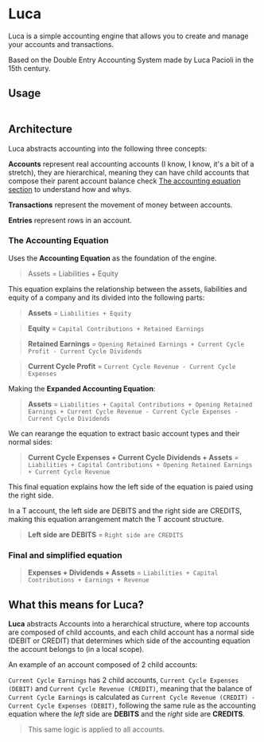 # Luca

Luca is a simple accounting engine that allows you to create and manage your accounts and transactions.

Based on the Double Entry Accounting System made by Luca Pacioli in the 15th century.

## Usage

```ts

```

## Architecture

Luca abstracts accounting into the following three concepts:

**Accounts** represent real accounting accounts (I know, I know, it's a bit of a stretch), they are hierarchical, meaning they can have child accounts that compose their parent account balance check [The accounting equation section](#the-accounting-equation) to understand how and whys.

**Transactions** represent the movement of money between accounts.

**Entries** represent rows in an account.

### The Accounting Equation

Uses the **Accounting Equation** as the foundation of the engine.

> Assets = Liabilities + Equity

This equation explains the relationship between the assets, liabilities and equity of a company and its divided into the following parts:

> **Assets** = `Liabilities + Equity`

> **Equity** = `Capital Contributions + Retained Earnings`

> **Retained Earnings** = `Opening Retained Earnings + Current Cycle Profit - Current Cycle Dividends`

> **Current Cycle Profit** = `Current Cycle Revenue - Current Cycle Expenses`

Making the **Expanded Accounting Equation**:

> **Assets** = `Liabilities + Capital Contributions + Opening Retained Earnings + Current Cycle Revenue - Current Cycle Expenses - Current Cycle Dividends`

We can rearange the equation to extract basic account types and their normal sides:

> **Current Cycle Expenses + Current Cycle Dividends + Assets** = `Liabilities + Capital Contributions + Opening Retained Earnings + Current Cycle Revenue`

This final equation explains how the left side of the equation is paied using the right side.

In a T account, the left side are DEBITS and the right side are CREDITS, making this equation arrangement match the T account structure.

> **Left side are DEBITS** = `Right side are CREDITS`

### Final and simplified equation

> **Expenses + Dividends + Assets** = `Liabilities + Capital Contributions + Earnings + Revenue`

## What this means for Luca?

**Luca** abstracts Accounts into a herarchical structure, where top accounts are composed of child accounts, and each child account has a normal side (DEBIT or CREDIT) that determines which side of the accounting equation the account belongs to (in a local scope).

An example of an account composed of 2 child accounts:

`Current Cycle Earnings` has 2 child accounts, `Current Cycle Expenses (DEBIT)` and `Current Cycle Revenue (CREDIT)`, meaning that the balance of `Current Cycle Earnings` is calculated as `Current Cycle Revenue (CREDIT) - Current Cycle Expenses (DEBIT)`, following the same rule as the accounting equation where the _left_ side are **DEBITS** and the _right_ side are **CREDITS**.

> This same logic is applied to all accounts.
